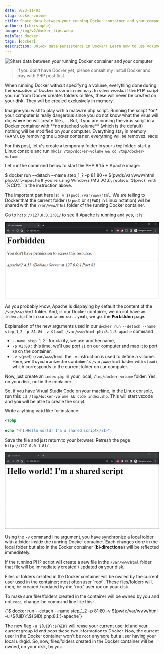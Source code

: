 ```yaml
---
date: 2023-11-03
slug: docker-volume
title: Share data between your running Docker container and your computer
authors: [christophe]
image: /img/v2/docker_tips.webp
mainTag: docker
tags: [docker]
description: Unlock data persistence in Docker! Learn how to use volumes (-v) to effectively share and manage files between your host machine and running containers.
---
```

![Share data between your running Docker container and your computer](/img/v2/docker_tips.webp)

> If you don't have Docker yet, please consult my <Link to="/blog/install-docker">Install Docker and play with PHP</Link> post first.

When running Docker without specifying a volume, everything done during the execution of Docker is done in memory. In other words: if the PHP script you run from Docker creates folders or files, these will never be created on your disk. They will be created exclusively in memory.

<!-- truncate -->

<AlertBox variant="note" title="">
Imagine you wish to play with a malware php script. Running the script *on* your computer is really dangerous since you do not know what the virus will do; where he will create files, ... But, if you are running the virus script in a Docker container with **no attached volume** (which is the default) nothing will be modified on your computer. Everything stay in memory (RAM). By removing the Docker container, everything will be removed. Nice!

</AlertBox>

For this post, let u's create a temporary folder in your `/tmp` folder: start a Linux console and run `mkdir /tmp/docker-volume && cd /tmp/docker-volume`.

Let run the command below to start the PHP 8.1.5 + Apache image:

<Terminal>
$ docker run --detach --name step_1_2 -p 81:80 -v $(pwd):/var/www/html php:8.1.5-apache
</Terminal>

<AlertBox variant="info" title="">
If you're using Windows (MS DOS), replace `$(pwd)` with `%CD%` in the instruction above.

</AlertBox>

The important part here is: `-v $(pwd):/var/www/html`. We are telling to Docker that the current folder (`$(pwd)` or `${PWD}` in Linux notation) will be shared with the `/var/www/html` folder of the running Docker container.

Go to `http://127.0.0.1:81/` to see if Apache is running and yes, it is.

![Localhost is forbidden](./images/localhost_is_forbidden.png)

As you probably know, Apache is displaying by default the content of the `/var/www/html` folder. And, in our Docker container, we do not have an `index.php` file in our container so ... yeah, we got the **Forbidden** page.

Explanation of the new arguments used in our `docker run --detach --name step_1_2 -p 81:80 -v $(pwd):/var/www/html php:8.1.5-apache` command

* `--name step_1_2` : for clarity, we use another name,
* `-p 81:80` : this time, we'll use port `81` on our computer and map it to port `80` on the container,
* `-v $(pwd):/var/www/html`: the `-v` instruction is used to define a volume. Here, we'll synchronize the container's `/var/www/html` folder with `$(pwd)`, which corresponds to the current folder on our computer.

Now, just create an `index.php` in your, local, `/tmp/docker-volume` folder. Yes, on your disk, not in the container.

So, if you have Visual Studio Code on your machine, in the Linux console, run this: `cd /tmp/docker-volume && code index.php`. This will start vscode and you will be able to create the script.

Write anything valid like for instance:

<Snippet filename="index.php">

```php
<?php

echo "<h1>Hello world! I'm a shared script</h1>";
```

</Snippet>

Save the file and just return to your browser. Refresh the page `http://127.0.0.1:81/`

![Hello world!](./images/hello_world.png)

Using the `-v` command line argument, you have synchronize a local folder with a folder inside the running Docker container. Each changes done in the local folder but also in the Docker container (**bi-directional**) will be reflected immediately.

If the running PHP script will create a new file in the `/var/www/html` folder, that file will be immediately created / updated on your disk.

<AlertBox variant="caution" title="">
Files or folders created in the Docker container will be owned by the current user used in the container; most often user `root`. These files/folders will, then, be created / updated by the `root` user too on your disk.

</AlertBox>

To make sure files/folders created in the container will be owned by you and not `root`, change the command line like this:

<Terminal>
{`$ docker run --detach --name step_1_2 -p 81:80 -v $(pwd):/var/www/html -u \${UID}:\${GID} php:8.1.5-apache`}
</Terminal>

The new flag `-u ${UID}:${GID}` will reuse your current user id and your current group id and pass these two information to Docker. Now, the current user in the Docker container won't be `root` anymore but a user having your local uid/gid. So, now, files/folders created in the Docker container will be owned, on your disk, by you.
